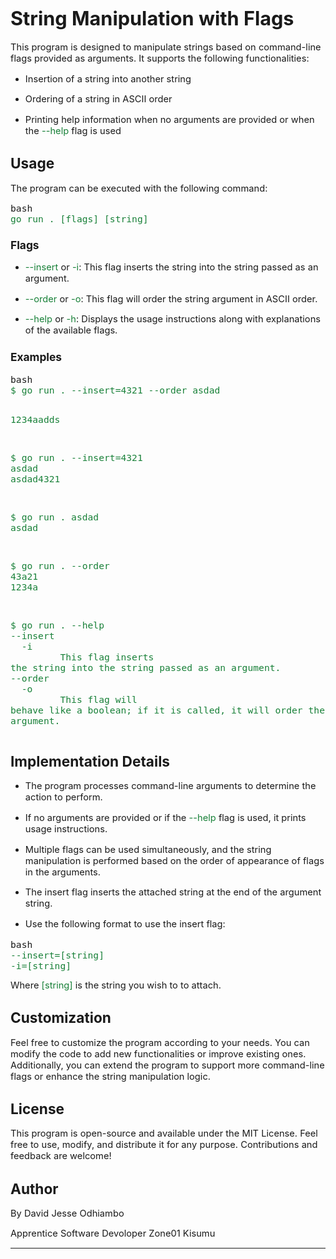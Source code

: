 <h1><strong><span style="font-size:23pt;">String Manipulation with Flags</span></strong></h1>
<p><span style="font-size:11pt;">This program is designed to manipulate strings based on command-line flags provided as arguments. It supports the following functionalities:</span></p>
<ul>
    <li style="list-style-type:disc;font-size:11pt;">
        <p><span style="font-size:11pt;">Insertion of a string into another string</span></p>
    </li>
    <li style="list-style-type:disc;font-size:11pt;">
        <p><span style="font-size:11pt;">Ordering of a string in ASCII order</span></p>
    </li>
    <li style="list-style-type:disc;font-size:11pt;">
        <p><span style="font-size:11pt;">Printing help information when no arguments are provided or when the&nbsp;</span><span style="color:#188038;font-size:11pt;">--help</span><span style="font-size:11pt;">&nbsp;flag is used</span></p>
    </li>
</ul>
<h2><strong><span style="font-size:17pt;">Usage</span></strong></h2>
<p><span style="font-size:11pt;">The program can be executed with the following command:</span></p>
<pre>
<span style="font-size:11pt;">bash</span>
<span style="color:#188038;font-size:11pt;">go run . [flags] [string]</span>
</pre>
<h3><strong><span style="font-size:13pt;">Flags</span></strong></h3>
<ul>
    <li style="list-style-type:disc;font-size:11pt;">
        <p><span style="color:#188038;font-size:11pt;">--insert</span><span style="font-size:11pt;">&nbsp;or&nbsp;</span><span style="color:#188038;font-size:11pt;">-i</span><span style="font-size:11pt;">: This flag inserts the string into the string passed as an argument.</span></p>
    </li>
    <li style="list-style-type:disc;font-size:11pt;">
        <p><span style="color:#188038;font-size:11pt;">--order</span><span style="font-size:11pt;">&nbsp;or&nbsp;</span><span style="color:#188038;font-size:11pt;">-o</span><span style="font-size:11pt;">: This flag will order the string argument in ASCII order.</span></p>
    </li>
    <li style="list-style-type:disc;font-size:11pt;">
        <p><span style="color:#188038;font-size:11pt;">--help</span><span style="font-size:11pt;">&nbsp;or&nbsp;</span><span style="color:#188038;font-size:11pt;">-h</span><span style="font-size:11pt;">: Displays the usage instructions along with explanations of the available flags.</span></p>
    </li>
</ul>
<h3><strong><span style="font-size:13pt;">Examples</span></strong></h3>
<pre>
<span style="font-size:11pt;">bash</span>
<span style="color:#188038;font-size:11pt;">$ go run . --insert=4321 --order asdad</span>

<span style="color:#188038;font-size:11pt;">1234aadds</span>

<span style="color:#188038;font-size:11pt;">$ go run . --insert=4321 asdad</span>
<span style="color:#188038;font-size:11pt;">asdad4321</span>

<span style="color:#188038;font-size:11pt;">$ go run . asdad</span>
<span style="color:#188038;font-size:11pt;">asdad</span>

<span style="color:#188038;font-size:11pt;">$ go run . --order 43a21</span>
<span style="color:#188038;font-size:11pt;">1234a</span>

<span style="color:#188038;font-size:11pt;">$ go run . --help</span>
<span style="color:#188038;font-size:11pt;">--insert</span>
<span style="color:#188038;font-size:11pt;">&nbsp; -i</span>
<span style="color:#188038;font-size:11pt;">&nbsp; &nbsp; &nbsp; &nbsp; &nbsp;This flag inserts the string into the string passed as an argument.</span>
<span style="color:#188038;font-size:11pt;">--order</span>
<span style="color:#188038;font-size:11pt;">&nbsp; -o</span>
<span style="color:#188038;font-size:11pt;">&nbsp; &nbsp; &nbsp; &nbsp; &nbsp;This flag will behave like a boolean; if it is called, it will order the argument.</span>
</pre>
<h2><strong><span style="font-size:17pt;">Implementation Details</span></strong></h2>
<ul>
    <li style="list-style-type:disc;font-size:11pt;">
        <p><span style="font-size:11pt;">The program processes command-line arguments to determine the action to perform.</span></p>
    </li>
    <li style="list-style-type:disc;font-size:11pt;">
        <p><span style="font-size:11pt;">If no arguments are provided or if the&nbsp;</span><span style="color:#188038;font-size:11pt;">--help</span><span style="font-size:11pt;">&nbsp;flag is used, it prints usage instructions.</span></p>
    </li>
    <li style="list-style-type:disc;font-size:11pt;">
        <p><span style="font-size:11pt;">Multiple flags can be used simultaneously, and the string manipulation is performed based on the order of appearance of flags in the arguments.</span></p>
    </li>
    <li style="list-style-type:disc;font-size:11pt;">
        <p><span style="font-size:11pt;">The insert flag inserts the attached string at the end of the argument string.</span></p>
    </li>
    <li style="list-style-type:disc;font-size:11pt;">
        <p><span style="font-size:11pt;">Use the following format to use the insert flag:</span></p>
    </li>
</ul>
<pre>
<span style="font-size:11pt;">bash</span>
<span style="color:#188038;font-size:11pt;">--insert=[string]</span>
<span style="color:#188038;font-size:11pt;">-i=[string]</span>
</pre>
<p><span style="font-size:11pt;">Where&nbsp;</span><span style="color:#188038;font-size:11pt;">[string]&nbsp;</span><span style="font-size:11pt;">is the string you wish to to attach.</span></p>
<h2><strong><span style="font-size:17pt;">Customization</span></strong></h2>
<p><span style="font-size:11pt;">Feel free to customize the program according to your needs. You can modify the code to add new functionalities or improve existing ones. Additionally, you can extend the program to support more command-line flags or enhance the string manipulation logic.</span></p>
<h2><strong><span style="font-size:17pt;">License</span></strong></h2>
<p><span style="font-size:11pt;">This program is open-source and available under the MIT License. Feel free to use, modify, and distribute it for any purpose. Contributions and feedback are welcome!</span></p>
<h2><strong><span style="font-size:17pt;">Author</span></strong></h2>
<span style="font-size:11pt;">By David Jesse Odhiambo</span></p>
<p><span style="font-size:11pt;">Apprentice Software Devoloper Zone01 Kisumu</span></p>

<hr>
<p><br></p>